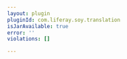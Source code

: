 ```yaml
---
layout: plugin
pluginId: com.liferay.soy.translation
isJarAvailable: true
error: ''
violations: []

---
```

